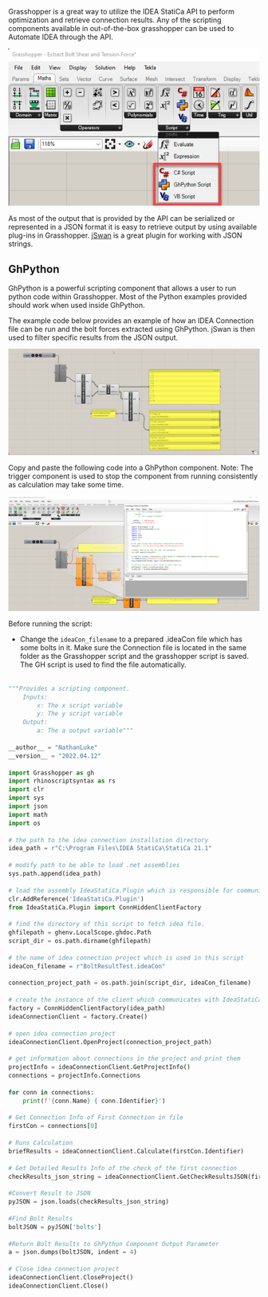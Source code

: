 Grasshopper is a great way to utilize the IDEA StatiCa API to perform optimization and retrieve connection results. Any of the scripting components available in out-of-the-box grasshopper can be used to Automate IDEA through the API. 

![Grasshopper scripting components](images/gh_scripting_components.png)

As most of the output that is provided by the API can be serialized or represented in a JSON format it is easy to retrieve output by using available plug-ins in Grasshopper. [jSwan](https://www.food4rhino.com/en/app/jswan) is a great plugin for working with JSON strings.

## GhPython

GhPython is a powerful scripting component that allows a user to run python code within Grasshopper. Most of the Python examples provided should work when used inside GhPython. 

The example code below provides an example of how an IDEA Connection file can be run and the bolt forces extracted using GhPython. jSwan is then used to filter specific results from the JSON output.

![bolt forces](images/gh_scripting_python_complete.png)

Copy and paste the following code into a GhPython component. Note: The trigger component is used to stop the component from running consistently as calculation may take some time.

![bolt forces code](images/gh_scripting_python.png)

Before running the script:
* Change the `ideaCon_filename` to a prepared .ideaCon file which has some bolts in it. Make sure the Connection file is located in the same folder as the Grasshopper script and the grasshopper script is saved. The GH script is used to find the file automatically.

```python

"""Provides a scripting component.
    Inputs:
        x: The x script variable
        y: The y script variable
    Output:
        a: The a output variable"""

__author__ = "NathanLuke"
__version__ = "2022.04.12"

import Grasshopper as gh
import rhinoscriptsyntax as rs
import clr
import sys
import json
import math
import os

# the path to the idea connection installation directory
idea_path = r"C:\Program Files\IDEA StatiCa\StatiCa 21.1"

# modify path to be able to load .net assemblies
sys.path.append(idea_path)

# load the assembly IdeaStatiCa.Plugin which is responsible for communication with IdeaStatiCa 
clr.AddReference('IdeaStatiCa.Plugin')
from IdeaStatiCa.Plugin import ConnHiddenClientFactory

# find the directory of this script to fetch idea file.
ghfilepath = ghenv.LocalScope.ghdoc.Path
script_dir = os.path.dirname(ghfilepath)

# the name of idea connection project which is used in this script
ideaCon_filename = r"BoltResultTest.ideaCon"

connection_project_path = os.path.join(script_dir, ideaCon_filename) 

# create the instance of the client which communicates with IdeaStatiCa
factory = ConnHiddenClientFactory(idea_path)
ideaConnectionClient = factory.Create()

# open idea connection project 
ideaConnectionClient.OpenProject(connection_project_path)

# get information about connections in the project and print them
projectInfo = ideaConnectionClient.GetProjectInfo()
connections = projectInfo.Connections

for conn in connections:
    print(f'{conn.Name} { conn.Identifier}')

# Get Connection Info of First Connection in file
firstCon = connections[0]

# Runs Calculation
briefResults = ideaConnectionClient.Calculate(firstCon.Identifier)

# Get Detailed Results Info of the check of the first connection
checkResults_json_string = ideaConnectionClient.GetCheckResultsJSON(firstCon.Identifier)

#Convert Result to JSON
pyJSON = json.loads(checkResults_json_string)

#Find Bolt Results
boltJSON = pyJSON['bolts']

#Return Bolt Results to GhPython Component Output Parameter
a = json.dumps(boltJSON, indent = 4)

# Close idea connection project
ideaConnectionClient.CloseProject()
ideaConnectionClient.Close()

```
